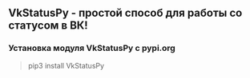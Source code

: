 ## VkStatusPy - простой способ для работы со статусом в ВК! ##
### Установка модуля VkStatusPy с pypi.org ###
> pip3 install VkStatusPy
